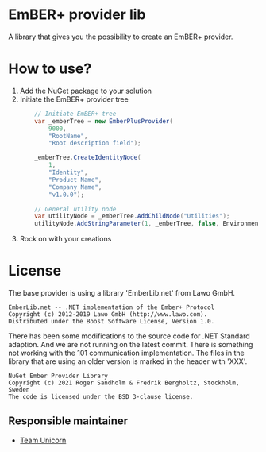 # EmBER+ provider lib
A library that gives you the possibility to create an EmBER+ provider.

# How to use?
1. Add the NuGet package to your solution
2. Initiate the EmBER+ provider tree
    ```csharp
        // Initiate EmBER+ tree
        var _emberTree = new EmberPlusProvider(
            9000,
            "RootName",
            "Root description field");

        _emberTree.CreateIdentityNode(
            1,
            "Identity",
            "Product Name",
            "Company Name",
            "v1.0.0");

        // General utility node
        var utilityNode = _emberTree.AddChildNode("Utilities");
        utilityNode.AddStringParameter(1, _emberTree, false, Environment.MachineName);

    ```
3. Rock on with your creations

License
=======
The base provider is using a library 'EmberLib.net' from Lawo GmbH.
```
EmberLib.net -- .NET implementation of the Ember+ Protocol
Copyright (c) 2012-2019 Lawo GmbH (http://www.lawo.com).
Distributed under the Boost Software License, Version 1.0.
```
There has been some modifications to the source code for .NET Standard adaption.
And we are not running on the latest commit. There is something not working with the
101 communication implementation. The files in the library that are using an
older version is marked in the header with 'XXX'.

```
NuGet Ember Provider Library
Copyright (c) 2021 Roger Sandholm & Fredrik Bergholtz, Stockholm, Sweden
The code is licensed under the BSD 3-clause license.
```

## Responsible maintainer
- [Team Unicorn](mailto:teamunicorn@sr.se)
